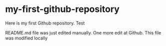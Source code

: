 # my-first-github-repository
Here is my first Github repository. Test

README.md file was just edited manually. One more edit at Github. This file was modified locally
